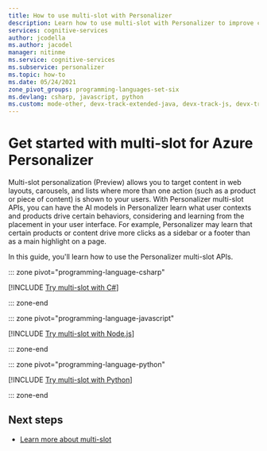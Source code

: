 ```yaml
---
title: How to use multi-slot with Personalizer
description: Learn how to use multi-slot with Personalizer to improve content recommendations provided by the service.
services: cognitive-services
author: jcodella
ms.author: jacodel
manager: nitinme
ms.service: cognitive-services
ms.subservice: personalizer
ms.topic: how-to
ms.date: 05/24/2021
zone_pivot_groups: programming-languages-set-six
ms.devlang: csharp, javascript, python
ms.custom: mode-other, devx-track-extended-java, devx-track-js, devx-track-python
---
```


# Get started with multi-slot for Azure Personalizer

Multi-slot personalization (Preview) allows you to target content in web layouts, carousels, and lists where more than one action (such as a product or piece of content) is shown to your users. With Personalizer multi-slot APIs, you can have the AI models in Personalizer learn what user contexts and products drive certain behaviors, considering and learning from the placement in your user interface. For example, Personalizer may learn that certain products or content drive more clicks as a sidebar or a footer than as a main highlight on a page. 

In this guide, you'll learn how to use the Personalizer multi-slot APIs.

::: zone pivot="programming-language-csharp"

[!INCLUDE [Try multi-slot with C#](./includes/quickstart-multislot-csharp.md)]

::: zone-end

::: zone pivot="programming-language-javascript"

[!INCLUDE [Try multi-slot with Node.js](./includes/quickstart-multislot-nodejs.md)]

::: zone-end

::: zone pivot="programming-language-python"

[!INCLUDE [Try multi-slot with Python](./includes/quickstart-multislot-python.md)]

::: zone-end

## Next steps

* [Learn more about multi-slot](concept-multi-slot-personalization.md)
